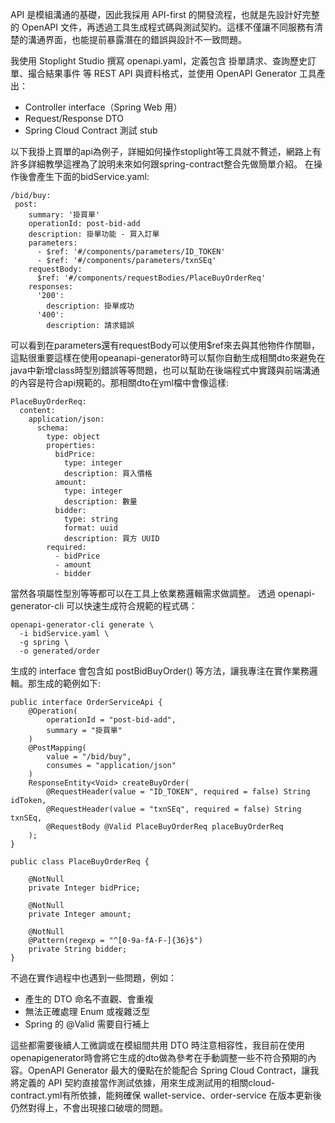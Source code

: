 API 是模組溝通的基礎，因此我採用 API-first 的開發流程，也就是先設計好完整的 OpenAPI 文件，再透過工具生成程式碼與測試契約。這樣不僅讓不同服務有清楚的溝通界面，也能提前暴露潛在的錯誤與設計不一致問題。

我使用 Stoplight Studio 撰寫 openapi.yaml，定義包含 掛單請求、查詢歷史訂單、撮合結果事件 等 REST API 與資料格式，並使用 OpenAPI Generator 工具產出：
- Controller interface（Spring Web 用）
- Request/Response DTO
- Spring Cloud Contract 測試 stub

以下我掛上買單的api為例子，詳細如何操作stoplight等工具就不贅述，網路上有許多詳細教學這裡為了說明未來如何跟spring-contract整合先做簡單介紹。
在操作後會產生下面的bidService.yaml:

```
/bid/buy:
 post:
    summary: '掛買單'
    operationId: post-bid-add
    description: 掛單功能 - 買入訂單
    parameters:
      - $ref: '#/components/parameters/ID_TOKEN'
      - $ref: '#/components/parameters/txnSEq'
    requestBody:
      $ref: '#/components/requestBodies/PlaceBuyOrderReq'
    responses:
      '200':
        description: 掛單成功
      '400':
        description: 請求錯誤
```
可以看到在parameters還有requestBody可以使用$ref來去與其他物件作關聯，這點很重要這樣在使用opeanapi-generator時可以幫你自動生成相關dto來避免在java中新增class時型別錯誤等等問題，也可以幫助在後端程式中實踐與前端溝通的內容是符合api規範的。那相關dto在yml檔中會像這樣:
```
PlaceBuyOrderReq:
  content:
    application/json:
      schema:
        type: object
        properties:
          bidPrice:
            type: integer
            description: 買入價格
          amount:
            type: integer
            description: 數量
          bidder:
            type: string
            format: uuid
            description: 買方 UUID
        required:
          - bidPrice
          - amount
          - bidder
```

當然各項屬性型別等等都可以在工具上依業務邏輯需求做調整。
透過 openapi-generator-cli 可以快速生成符合規範的程式碼：
```
openapi-generator-cli generate \
  -i bidService.yaml \
  -g spring \
  -o generated/order
```

生成的 interface 會包含如 postBidBuyOrder() 等方法，讓我專注在實作業務邏輯。那生成的範例如下:

```
public interface OrderServiceApi {
    @Operation(
        operationId = "post-bid-add",
        summary = "掛買單"
    )
    @PostMapping(
        value = "/bid/buy",
        consumes = "application/json"
    )
    ResponseEntity<Void> createBuyOrder(
        @RequestHeader(value = "ID_TOKEN", required = false) String idToken,
        @RequestHeader(value = "txnSEq", required = false) String txnSEq,
        @RequestBody @Valid PlaceBuyOrderReq placeBuyOrderReq
    );
}

public class PlaceBuyOrderReq {

    @NotNull
    private Integer bidPrice;

    @NotNull
    private Integer amount;

    @NotNull
    @Pattern(regexp = "^[0-9a-fA-F-]{36}$")
    private String bidder;
}
```

不過在實作過程中也遇到一些問題，例如：
- 產生的 DTO 命名不直觀、會重複
- 無法正確處理 Enum 或複雜泛型
- Spring 的 @Valid 需要自行補上

這些都需要後續人工微調或在模組間共用 DTO 時注意相容性，我目前在使用openapigenerator時會將它生成的dto做為參考在手動調整一些不符合預期的內容。OpenAPI Generator 最大的優點在於能配合 Spring Cloud Contract，讓我將定義的 API 契約直接當作測試依據，用來生成測試用的相關cloud-contract.yml有所依據，能夠確保 wallet-service、order-service 在版本更新後仍然對得上，不會出現接口破壞的問題。
